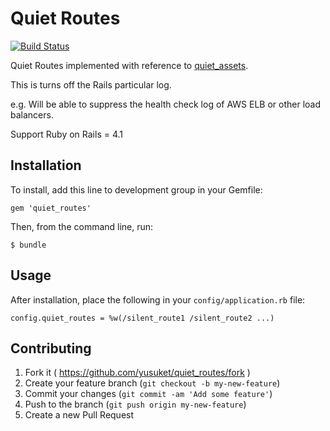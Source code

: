 # Quiet Routes
[![Build Status](https://travis-ci.org/csouls/quiet_routes.svg)](https://travis-ci.org/csouls/quiet_routes)

Quiet Routes implemented with reference to [quiet_assets](https://github.com/evrone/quiet_assets).

This is turns off the Rails particular log.

e.g. Will be able to suppress the health check log of AWS ELB or other load balancers.

Support Ruby on Rails = 4.1

## Installation

To install, add this line to development group in your Gemfile:

    gem 'quiet_routes'

Then, from the command line, run:

    $ bundle

## Usage

After installation, place the following in your `config/application.rb` file:

    config.quiet_routes = %w(/silent_route1 /silent_route2 ...)

## Contributing

1. Fork it ( https://github.com/yusuket/quiet_routes/fork )
2. Create your feature branch (`git checkout -b my-new-feature`)
3. Commit your changes (`git commit -am 'Add some feature'`)
4. Push to the branch (`git push origin my-new-feature`)
5. Create a new Pull Request
